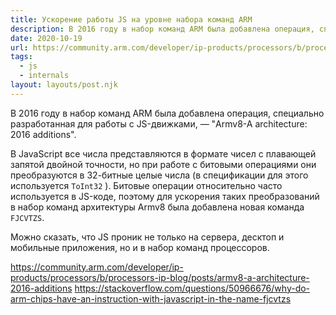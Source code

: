 ```yaml
---
title: Ускорение работы JS на уровне набора команд ARM
description: В 2016 году в набор команд ARM была добавлена операция, специально разработанная для работы с JS-движками
date: 2020-10-19
url: https://community.arm.com/developer/ip-products/processors/b/processors-ip-blog/posts/armv8-a-architecture-2016-additions https://stackoverflow.com/questions/50966676/why-do-arm-chips-have-an-instruction-with-javascript-in-the-name-fjcvtzs
tags:
  - js
  - internals
layout: layouts/post.njk
---
```

В 2016 году в набор команд ARM была добавлена операция, специально разработанная для работы с JS-движками, — "Armv8-A architecture: 2016 additions".

В JavaScript все числа представляются в формате чисел с плавающей запятой двойной точности, но при работе с битовыми операциями они преобразуются в 32-битные целые числа (в спецификации для этого используется `ToInt32` ). Битовые операции относительно часто используется в JS-коде, поэтому для ускорения таких преобразований в набор команд архитектуры Armv8 была добавлена новая команда `FJCVTZS`.

Можно сказать, что JS проник не только на сервера, десктоп и мобильные приложения, но и в набор команд процессоров.

https://community.arm.com/developer/ip-products/processors/b/processors-ip-blog/posts/armv8-a-architecture-2016-additions
https://stackoverflow.com/questions/50966676/why-do-arm-chips-have-an-instruction-with-javascript-in-the-name-fjcvtzs
